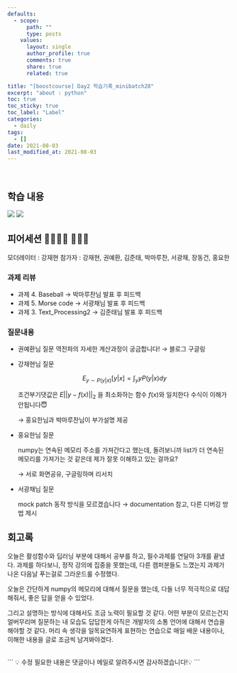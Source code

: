 ```yaml
---
defaults:
  - scope:
      path: ""
      type: posts
    values:
      layout: single
      author_profile: true
      comments: true
      share: true
      related: true

title: "[boostcourse] Day2 학습기록_minibatch28"
excerpt: "about : python"
toc: true
toc_sticky: true
toc_label: "Label"
categories:
  - daily
tags:
  - []
date: 2021-08-03
last_modified_at: 2021-08-03
---
```

<br>

## 학습 내용

<a href="https://hongsusoo.github.io/ai/neural_network_basic"><img src="https://img.shields.io/badge/-NN basic-red"/></a> <a href="https://hongsusoo.github.io/ai/probability_theory"><img src="https://img.shields.io/badge/-확률론-red"/></a>


## 피어세션 👨‍👨‍👦‍👦 👨‍👨‍👦

모더레이터 : 강재현
참가자 : 강재현, 권예환, 김준태, 박마루찬, 서광채, 장동건, 홍요한


### 과제 리뷰

- 과제 4. Baseball
    → 박마루찬님 발표 후 피드백
- 과제 5. Morse code
    → 서광채님 발표 후 피드백
- 과제 3. Text_Processing2
    → 김준태님 발표 후 피드백


### 질문내용

- 권예환님 질문
    역전파의 자세한 계산과정이 궁금합니다!
    → 블로그 구글링

- 강재현님 질문

    $$E_{y \sim P(y|x)}[y|x] = \int_y yP(y|x)dy$$

    조건부기댓값은 $E||y-f(x)||_2$ 을 최소화하는 함수 $f(x)$와 일치한다
    수식이 이해가 안됩니다😇

    → 홍요한님과 박마루찬님이 부가설명 제공

- 홍요한님 질문

    numpy는 연속된 메모리 주소를 가져간다고 했는데, 돌려보니까 list가 더 연속된 메모리를 가져가는 것 같은데 제가 잘못 이해하고 있는 걸까요?

    → 서로 화면공유, 구글링하며 리서치

- 서광채님 질문

    mock patch 동작 방식을 모르겠습니다
    → documentation 참고, 다른 디버깅 방법 제시


## 회고록

오늘은 활성함수와 딥러닝 부분에 대해서 공부를 하고, 필수과제를 연달아 3개를 끝냈다. 과제를 하다보니, 정작 강의에 집중을 못했는데, 다른 캠퍼분들도 느꼈는지 과제가 나온 다음날 푸는걸로 그라운드룰 수정했다. 

오늘은 간단하게 numpy의 메모리에 대해서 질문을 했는데, 다들 너무 적극적으로 대답해줘서, 좋은 답을 얻을 수 있었다. 

그리고 설명하는 방식에 대해서도 조금 노력이 필요할 것 같다. 어떤 부분이 모르는건지 얼버무리며 질문하는 내 모습도 답답한게 아직은 개발자의 소통 언어에 대해서 연습을 해야할 것 같다. 머리 속 생각을 일목요연하게 표현하는 연습으로 매일 배운 내용이나, 이해한 내용을 글로 조금씩 남겨봐야겠다. 


<br>
```
💡 수정 필요한 내용은 댓글이나 메일로 알려주시면 감사하겠습니다!💡 
```
